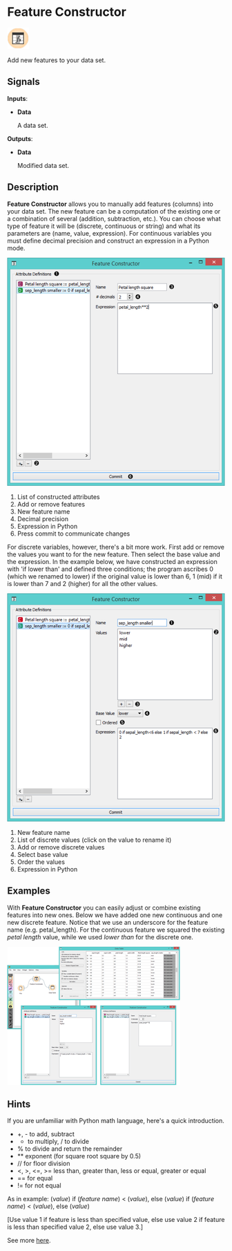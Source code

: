 Feature Constructor
===================

![image](icons/feature-constructor.png)

Add new features to your data set.

Signals
-------

**Inputs**:

- **Data**

  A data set.

**Outputs**:

- **Data**

  Modified data set.

Description
-----------

**Feature Constructor** allows you to manually add features (columns) into your data set. The new feature can be a computation of the existing one or a combination of several (addition, subtraction, etc.). You can choose what type of feature it will be (discrete, continuous or string) and what its parameters are (name, value, expression). For continuous variables you must define decimal precision and construct an expression in a Python mode. 

![image](images/feature-constructor1-stamped.png)

1. List of constructed attributes
2. Add or remove features
3. New feature name
4. Decimal precision
5. Expression in Python
6. Press commit to communicate changes

For discrete variables, however, there's a bit more work. First add or remove the values you want to for the new feature. Then select the base value and the expression. In the example below, we have constructed an expression with 'if lower than' and defined three conditions; the program ascribes 0 (which we renamed to lower) if the original value is lower than 6, 1 (mid) if it is lower than 7 and 2 (higher) for all the other values. 

![image](images/feature-constructor2-stamped.png)

1. New feature name
2. List of discrete values (click on the value to rename it)
3. Add or remove discrete values
4. Select base value
5. Order the values
6. Expression in Python

Examples
--------

With **Feature Constructor** you can easily adjust or combine existing features into new ones. Below we have added one new continuous and one new discrete feature. Notice that we use an underscore for the feature name (e.g. petal_length). For the continuous feature we squared the existing *petal length* value, while we used *lower than* for the discrete one.

<img src="images/feature-constructor-example.png" alt="image" width="400">

Hints
-----

If you are unfamiliar with Python math language, here's a quick introduction.
- +, - to add, subtract
- * to multiply, / to divide
- % to divide and return the remainder
- ** exponent (for square root square by 0.5)
- // for floor division
- <, >, <=, >= less than, greater than, less or equal, greater or equal
- == for equal
- != for not equal

As in example:
(*value*) if (*feature name*) < (*value*), else (*value*) if (*feature name*) < (*value*), else (*value*)

[Use value 1 if feature is less than specified value, else use value 2 if feature is less than specified value 2, else use value 3.]

See more [here](http://www.tutorialspoint.com/python/python_basic_operators.htm).
